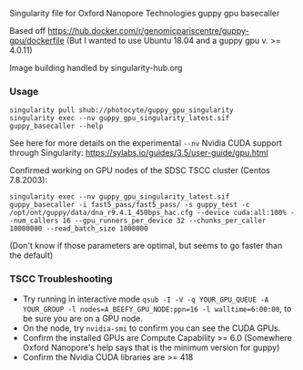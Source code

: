 Singularity file for Oxford Nanopore Technologies guppy gpu basecaller

Based off https://hub.docker.com/r/genomicpariscentre/guppy-gpu/dockerfile
(But I wanted to use Ubuntu 18.04 and a guppy gpu v. >= 4.0.11)

Image building handled by singularity-hub.org

### Usage

```
singularity pull shub://photocyte/guppy_gpu_singularity
singularity exec --nv guppy_gpu_singularity_latest.sif guppy_basecaller --help
```

See here for more details on the experimental `--nv` Nvidia CUDA support through Singularity: https://sylabs.io/guides/3.5/user-guide/gpu.html

Confirmed working on GPU nodes of the SDSC TSCC cluster (Centos 7.8.2003):
```
singularity exec --nv guppy_gpu_singularity_latest.sif guppy_basecaller -i fast5_pass/fast5_pass/ -s guppy_test -c /opt/ont/guppy/data/dna_r9.4.1_450bps_hac.cfg --device cuda:all:100% --num_callers 16 --gpu_runners_per_device 32 --chunks_per_caller 10000000 --read_batch_size 1000000
```
(Don't know if those parameters are optimal, but seems to go faster than the default)

### TSCC Troubleshooting

- Try running in interactive mode `qsub -I -V -q YOUR_GPU_QUEUE -A YOUR_GROUP -l nodes=A_BEEFY_GPU_NODE:ppn=16 -l walltime=6:00:00`, to be sure you are on a GPU node.  
- On the node, try `nvidia-smi` to confirm you can see the CUDA GPUs.
- Confirm the installed GPUs are Compute Capability >= 6.0 (Somewhere Oxford Nanopore's help says that is the minimum version for guppy)
- Confirm the Nvidia CUDA libraries are >= 418
